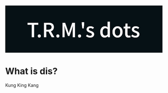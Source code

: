 ![banner](https://github.com/Putu-Justine/dotfiles/blob/master/github-assets/banner/main.png)
# What is dis?
Kung King Kang